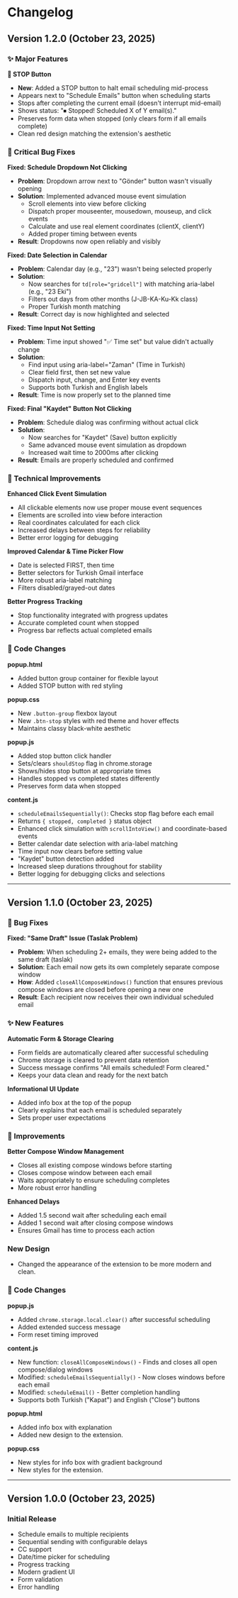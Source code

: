 # Changelog

## Version 1.2.0 (October 23, 2025)

### ✨ Major Features

**🛑 STOP Button**
- **New**: Added a STOP button to halt email scheduling mid-process
- Appears next to "Schedule Emails" button when scheduling starts
- Stops after completing the current email (doesn't interrupt mid-email)
- Shows status: "⏹ Stopped! Scheduled X of Y email(s)."
- Preserves form data when stopped (only clears form if all emails complete)
- Clean red design matching the extension's aesthetic

### 🐛 Critical Bug Fixes

**Fixed: Schedule Dropdown Not Clicking**
- **Problem**: Dropdown arrow next to "Gönder" button wasn't visually opening
- **Solution**: Implemented advanced mouse event simulation
  - Scroll elements into view before clicking
  - Dispatch proper mouseenter, mousedown, mouseup, and click events
  - Calculate and use real element coordinates (clientX, clientY)
  - Added proper timing between events
- **Result**: Dropdowns now open reliably and visibly

**Fixed: Date Selection in Calendar**
- **Problem**: Calendar day (e.g., "23") wasn't being selected properly
- **Solution**: 
  - Now searches for `td[role="gridcell"]` with matching aria-label (e.g., "23 Eki")
  - Filters out days from other months (J-JB-KA-Ku-Kk class)
  - Proper Turkish month matching
- **Result**: Correct day is now highlighted and selected

**Fixed: Time Input Not Setting**
- **Problem**: Time input showed "✅ Time set" but value didn't actually change
- **Solution**:
  - Find input using aria-label="Zaman" (Time in Turkish)
  - Clear field first, then set new value
  - Dispatch input, change, and Enter key events
  - Supports both Turkish and English labels
- **Result**: Time is now properly set to the planned time

**Fixed: Final "Kaydet" Button Not Clicking**
- **Problem**: Schedule dialog was confirming without actual click
- **Solution**:
  - Now searches for "Kaydet" (Save) button explicitly
  - Same advanced mouse event simulation as dropdown
  - Increased wait time to 2000ms after clicking
- **Result**: Emails are properly scheduled and confirmed

### 🔧 Technical Improvements

**Enhanced Click Event Simulation**
- All clickable elements now use proper mouse event sequences
- Elements are scrolled into view before interaction
- Real coordinates calculated for each click
- Increased delays between steps for reliability
- Better error logging for debugging

**Improved Calendar & Time Picker Flow**
- Date is selected FIRST, then time
- Better selectors for Turkish Gmail interface
- More robust aria-label matching
- Filters disabled/grayed-out dates

**Better Progress Tracking**
- Stop functionality integrated with progress updates
- Accurate completed count when stopped
- Progress bar reflects actual completed emails

### 📝 Code Changes

**popup.html**
- Added button group container for flexible layout
- Added STOP button with red styling

**popup.css**
- New `.button-group` flexbox layout
- New `.btn-stop` styles with red theme and hover effects
- Maintains classy black-white aesthetic

**popup.js**
- Added stop button click handler
- Sets/clears `shouldStop` flag in chrome.storage
- Shows/hides stop button at appropriate times
- Handles stopped vs completed states differently
- Preserves form data when stopped

**content.js**
- `scheduleEmailsSequentially()`: Checks stop flag before each email
- Returns `{ stopped, completed }` status object
- Enhanced click simulation with `scrollIntoView()` and coordinate-based events
- Better calendar date selection with aria-label matching
- Time input now clears before setting value
- "Kaydet" button detection added
- Increased sleep durations throughout for stability
- Better logging for debugging clicks and selections

---

## Version 1.1.0 (October 23, 2025)

### 🐛 Bug Fixes

**Fixed: "Same Draft" Issue (Taslak Problem)**
- **Problem**: When scheduling 2+ emails, they were being added to the same draft (taslak)
- **Solution**: Each email now gets its own completely separate compose window
- **How**: Added `closeAllComposeWindows()` function that ensures previous compose windows are closed before opening a new one
- **Result**: Each recipient now receives their own individual scheduled email

### ✨ New Features

**Automatic Form & Storage Clearing**
- Form fields are automatically cleared after successful scheduling
- Chrome storage is cleared to prevent data retention
- Success message confirms "All emails scheduled! Form cleared."
- Keeps your data clean and ready for the next batch

**Informational UI Update**
- Added info box at the top of the popup
- Clearly explains that each email is scheduled separately
- Sets proper user expectations

### 🔧 Improvements

**Better Compose Window Management**
- Closes all existing compose windows before starting
- Closes compose window between each email
- Waits appropriately to ensure scheduling completes
- More robust error handling

**Enhanced Delays**
- Added 1.5 second wait after scheduling each email
- Added 1 second wait after closing compose windows
- Ensures Gmail has time to process each action

### New Design
- Changed the appearance of the extension to be more modern and clean.

### 📝 Code Changes

**popup.js**
- Added `chrome.storage.local.clear()` after successful scheduling
- Added extended success message
- Form reset timing improved

**content.js**
- New function: `closeAllComposeWindows()` - Finds and closes all open compose/dialog windows
- Modified: `scheduleEmailsSequentially()` - Now closes windows before each email
- Modified: `scheduleEmail()` - Better completion handling
- Supports both Turkish ("Kapat") and English ("Close") buttons

**popup.html**
- Added info box with explanation
- Added new design to the extension.

**popup.css**
- New styles for info box with gradient background
- New styles for the extension.

---

## Version 1.0.0 (October 23, 2025)

### Initial Release

- Schedule emails to multiple recipients
- Sequential sending with configurable delays
- CC support
- Date/time picker for scheduling
- Progress tracking
- Modern gradient UI
- Form validation
- Error handling

